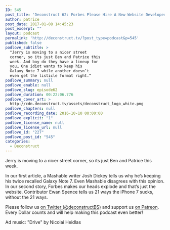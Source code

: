 ```yaml
---
ID: 545
post_title: 'Deconstruct 62: Forbes Please Hire A New Website Developer'
author: patrice
post_date: 2017-01-08 14:45:23
post_excerpt: ""
layout: podcast
permalink: 'http://deconstruct.tv/?post_type=podcast&p=545'
published: false
podlove_subtitle: >
  "Jerry is moving to a nicer street
  corner, so its just Ben and Patrice this
  week. And boy do they have a lineup for
  you… One idiot wants to keep his
  Galaxy Note 7 while another doesn’t
  even get the listicle format right.“
podlove_summary: null
podlove_enable: null
podlove_slug: episode62
podlove_duration: 00:22:06.776
podlove_cover_art: >
  http://cdn.deconstruct.tv/assets/deconstruct_logo_white.png
podlove_chapters: null
podlove_recording_date: 2016-10-10 00:00:00
podlove_explicit: "1"
podlove_license_name: null
podlove_license_url: null
podlove_id: "227"
podlove_post_id: "545"
categories:
  - Deconstruct
---
```

<p>Jerry is moving to a nicer street corner, so its just Ben and Patrice this week.</p>
<p>In our first article, a Mashable writer Josh Dickey tells us why he’s keeping his twice recalled Galaxy Note 7.  Even Mashable disagrees with this opinion.  In our second story, Forbes makes our heads explode and that’s just the website.  Contributor Ewan Spence tells us 21 ways the iPhone 7 sucks, without the 21 ways.</p>
<p>
Please follow us <a href="http://twitter.com/deconstructBS">on Twitter (@deconstructBS)</a> and support us <a href="http://patreon.com/deconstruct">on Patreon</a>. Every Dollar counts and will help making this podcast even better!
</p>
<p>Ad music: "Drive" by Nicolai Heidlas</p>